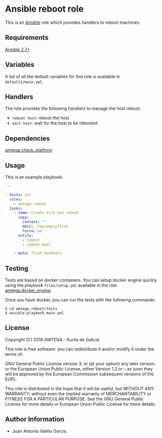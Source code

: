 # Ansible reboot role

This is an [Ansible](http://www.ansible.com) role which provides handlers to reboot machines.

## Requirements

[Ansible 2.7+](http://docs.ansible.com/ansible/latest/intro_installation.html)

## Variables

A list of all the default variables for this role is available in `defaults/main.yml`.

## Handlers

The role provides the following handlers to manage the host reboot:

- `reboot host`: reboot the host
- `wait host`: wait for the host to be rebooted

## Dependencies

[amtega.check_platform](https://galaxy.ansible.com/amtega/check_platform)

## Usage

This is an example playbook:

```yaml
---

- hosts: all
  roles:
    - amtega.reboot
  tasks:
    - name: Create file and reboot
      copy:
        content: ""
        dest: /tmp/emptyfile1
        force: no
      notify:
        - reboot
        - reboot wait

    - meta: flush_handlers
```

## Testing

Tests are based on docker containers. You can setup docker engine quickly using the playbook `files/setup.yml` available in the role [amtega.docker_engine](https://galaxy.ansible.com/amtega/docker_engine).

Once you have docker, you can run the tests with the following commands:

```shell
$ cd amtega.reboot/tests
$ ansible-playbook main.yml
```

## License

Copyright (C) 2018 AMTEGA - Xunta de Galicia

This role is free software: you can redistribute it and/or modify it under the terms of:

GNU General Public License version 3, or (at your option) any later version; or the European Union Public License, either Version 1.2 or – as soon they will be approved by the European Commission ­subsequent versions of the EUPL.

This role is distributed in the hope that it will be useful, but WITHOUT ANY WARRANTY; without even the implied warranty of MERCHANTABILITY or FITNESS FOR A PARTICULAR PURPOSE.  See the GNU General Public License for more details or European Union Public License for more details.

## Author Information

- Juan Antonio Valiño García.

